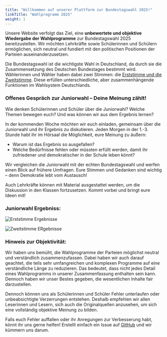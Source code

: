 ```yaml
---
title: "Willkommen auf unserer Plattform zur Bundestagswahl 2025!"
linkTitle: "Wahlprogramm 2025"
weight: 1
---
```


Unsere Website verfolgt das Ziel, eine **unbewertete und objektive Wiedergabe der Wahlprogramme** zur Bundestagswahl 2025 bereitzustellen. Wir möchten Lehrkräfte sowie Schülerinnen und Schülern ermöglichen, sich neutral und fundiert mit den politischen Positionen der Parteien auseinanderzusetzen.

Die Bundestagswahl ist die wichtigste Wahl in Deutschland, da durch sie die Zusammensetzung des Deutschen Bundestages bestimmt wird. Wählerinnen und Wähler haben dabei zwei Stimmen: die [Erststimme und die Zweitstimme](./lernmittel/erst-und-zweitstimme.md). Diese erfüllen unterschiedliche, aber zusammenhängende Funktionen im Wahlsystem Deutschlands.

### Offenes Gespräch zur Juniorwahl – Deine Meinung zählt!

Wie denken Schülerinnen und Schüler über die Juniorwahl? Welche Themen bewegen euch? Und was können wir aus dem Ergebnis lernen?

In der kommenden Woche möchten wir euch einladen, gemeinsam über die Juniorwahl und ihr Ergebnis zu diskutieren. Jeden Morgen in der 1.-3. Stunde habt ihr im Hörsaal die Möglichkeit, eure Meinung zu äußern:

- Warum ist das Ergebnis so ausgefallen?
- Welche Bedürfnisse fehlen oder müssten erfüllt werden, damit ihr   zufriedener und demokratischer in der Schule leben könnt?

Wir vergleichen die Juniorwahl mit der echten Bundestagswahl und werfen einen Blick auf frühere Umfragen. Eure Stimmen und Gedanken sind wichtig – denn Demokratie lebt vom Austausch!

Auch Lehrkräfte können mit Material ausgestattet werden, um die Diskussion in den Klassen fortzusetzen. Kommt vorbei und bringt eure Ideen mit!

### Juniorwahl Ergebniss:

![Erststimme Ergebnisse](images/erststimmen_diagramm.png)

![Zweitstimme ERgebnisse](images/zweitstimmen_diagramm.png)

### Hinweis zur Objektivität:
Wir haben uns bemüht, die Wahlprogramme der Parteien möglichst neutral und verständlich zusammenzufassen. Dabei haben wir auch darauf geachtet, die teils sehr umfangreichen und komplexen Programme auf eine verständliche Länge zu reduzieren. Das bedeutet, dass nicht jedes Detail eines Wahlprogramms in unserer Zusammenfassung enthalten sein kann. Dennoch haben wir unser Bestes gegeben, die wesentlichen Inhalte fair darzustellen.

Dennoch können uns als Schülerinnen und Schüler Fehler unterlaufen oder unbeabsichtigte Verzerrungen entstehen. Deshalb empfehlen wir allen Leserinnen und Lesern, sich auch die Originalquellen anzusehen, um sich eine vollständig objektive Meinung zu bilden.

Falls euch Fehler auffallen oder ihr Anregungen zur Verbesserung habt, könnt ihr uns gerne helfen! Erstellt einfach ein Issue auf [GitHub](https://github.com/PhilippTrashman/bbs2-wahlprogramm/issues) und wir kümmern uns darum.

